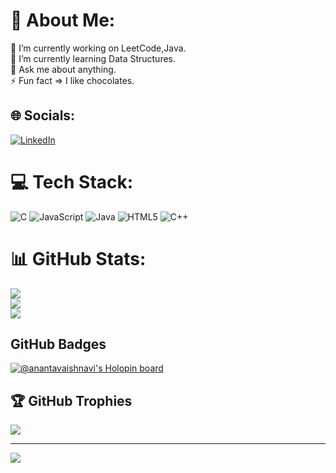 # 💫 About Me:
🔭  I’m currently working on LeetCode,Java.<br>🌱 I’m currently learning Data Structures.<br>💬 Ask me about anything.<br>⚡   Fun fact => I like chocolates.


## 🌐 Socials:
[![LinkedIn](https://img.shields.io/badge/LinkedIn-%230077B5.svg?logo=linkedin&logoColor=white)](https://linkedin.com/in/Ananta_Vaishnavi_Movva)
# 💻 Tech Stack:
![C](https://img.shields.io/badge/c-%2300599C.svg?style=for-the-badge&logo=c&logoColor=white) ![JavaScript](https://img.shields.io/badge/javascript-%23323330.svg?style=for-the-badge&logo=javascript&logoColor=%23F7DF1E) ![Java](https://img.shields.io/badge/java-%23ED8B00.svg?style=for-the-badge&logo=java&logoColor=white) ![HTML5](https://img.shields.io/badge/html5-%23E34F26.svg?style=for-the-badge&logo=html5&logoColor=white) ![C++](https://img.shields.io/badge/c++-%2300599C.svg?style=for-the-badge&logo=c%2B%2B&logoColor=white)

# 📊 GitHub Stats:
![](https://github-readme-stats.vercel.app/api?username=Ananta-Vaishnavi&theme=dark&hide_border=false&include_all_commits=false&count_private=false)<br/>
![](https://github-readme-streak-stats.herokuapp.com/?user=Ananta-Vaishnavi&theme=dark&hide_border=false)<br/>
![](https://github-readme-stats.vercel.app/api/top-langs/?username=Ananta-Vaishnavi&theme=dark&hide_border=false&include_all_commits=false&count_private=false&layout=compact)

## GitHub Badges
[![@anantavaishnavi's Holopin board](https://holopin.io/api/user/board?user=anantavaishnavi)](https://holopin.io/@anantavaishnavi)

## 🏆 GitHub Trophies
![](https://github-profile-trophy.vercel.app/?username=Ananta-Vaishnavi&theme=radical&no-frame=false&no-bg=true&margin-w=4)

---
[![](https://visitcount.itsvg.in/api?id=Ananta-Vaishnavi&icon=0&color=0)](https://visitcount.itsvg.in)
